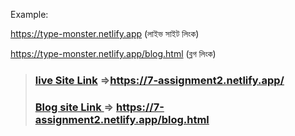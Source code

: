 Example:

https://type-monster.netlify.app (লাইভ সাইট লিংক)

https://type-monster.netlify.app/blog.html (ব্লগ লিংক)

> ### [live Site Link]( https://7-assignment2.netlify.app/) =>https://7-assignment2.netlify.app/
> ### [Blog site Link ](https://7-assignment2.netlify.app/blog.html) => https://7-assignment2.netlify.app/blog.html